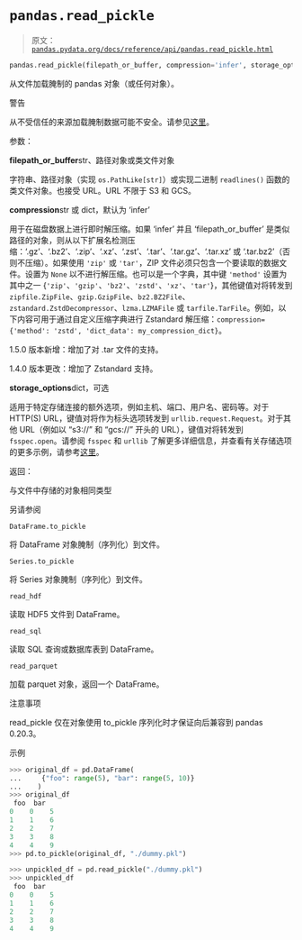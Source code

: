 # `pandas.read_pickle`

> 原文：[`pandas.pydata.org/docs/reference/api/pandas.read_pickle.html`](https://pandas.pydata.org/docs/reference/api/pandas.read_pickle.html)

```py
pandas.read_pickle(filepath_or_buffer, compression='infer', storage_options=None)
```

从文件加载腌制的 pandas 对象（或任何对象）。

警告

从不受信任的来源加载腌制数据可能不安全。请参见[这里](https://docs.python.org/3/library/pickle.html)。

参数：

**filepath_or_buffer**str、路径对象或类文件对象

字符串、路径对象（实现 `os.PathLike[str]`）或实现二进制 `readlines()` 函数的类文件对象。也接受 URL。URL 不限于 S3 和 GCS。

**compression**str 或 dict，默认为 ‘infer’

用于在磁盘数据上进行即时解压缩。如果 ‘infer’ 并且 ‘filepath_or_buffer’ 是类似路径的对象，则从以下扩展名检测压缩：‘.gz’、‘.bz2’、‘.zip’、‘.xz’、‘.zst’、‘.tar’、‘.tar.gz’、‘.tar.xz’ 或 ‘.tar.bz2’（否则不压缩）。如果使用 `'zip'` 或 `'tar'`，ZIP 文件必须只包含一个要读取的数据文件。设置为 `None` 以不进行解压缩。也可以是一个字典，其中键 `'method'` 设置为其中之一 {`'zip'`、`'gzip'`、`'bz2'`、`'zstd'`、`'xz'`、`'tar'`}，其他键值对将转发到 `zipfile.ZipFile`、`gzip.GzipFile`、`bz2.BZ2File`、`zstandard.ZstdDecompressor`、`lzma.LZMAFile` 或 `tarfile.TarFile`。例如，以下内容可用于通过自定义压缩字典进行 Zstandard 解压缩：`compression={'method': 'zstd', 'dict_data': my_compression_dict}`。

1.5.0 版本新增：增加了对 .tar 文件的支持。

1.4.0 版本更改：增加了 Zstandard 支持。

**storage_options**dict，可选

适用于特定存储连接的额外选项，例如主机、端口、用户名、密码等。对于 HTTP(S) URL，键值对将作为标头选项转发到 `urllib.request.Request`。对于其他 URL（例如以 “s3://” 和 “gcs://” 开头的 URL），键值对将转发到 `fsspec.open`。请参阅 `fsspec` 和 `urllib` 了解更多详细信息，并查看有关存储选项的更多示例，请参考[这里](https://pandas.pydata.org/docs/user_guide/io.html?highlight=storage_options#reading-writing-remote-files)。

返回：

与文件中存储的对象相同类型

另请参阅

`DataFrame.to_pickle`

将 DataFrame 对象腌制（序列化）到文件。

`Series.to_pickle`

将 Series 对象腌制（序列化）到文件。

`read_hdf`

读取 HDF5 文件到 DataFrame。

`read_sql`

读取 SQL 查询或数据库表到 DataFrame。

`read_parquet`

加载 parquet 对象，返回一个 DataFrame。

注意事项

read_pickle 仅在对象使用 to_pickle 序列化时才保证向后兼容到 pandas 0.20.3。

示例

```py
>>> original_df = pd.DataFrame(
...     {"foo": range(5), "bar": range(5, 10)}
...    )  
>>> original_df  
 foo  bar
0    0    5
1    1    6
2    2    7
3    3    8
4    4    9
>>> pd.to_pickle(original_df, "./dummy.pkl") 
```

```py
>>> unpickled_df = pd.read_pickle("./dummy.pkl")  
>>> unpickled_df  
 foo  bar
0    0    5
1    1    6
2    2    7
3    3    8
4    4    9 
```
